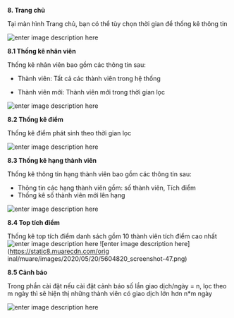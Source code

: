 **8. Trang chủ**

Tại màn hình Trang chủ, bạn có thể tùy chọn thời gian để thống kê thông tin

![enter image description here](https://static8.muarecdn.com/original/muare/images/2020/05/20/5604710_screenshot-43.png)

**8.1 Thống kê nhân viên**

Thống kê nhân viên bao gồm các thông tin sau:

 - Thành viên: Tất cả các thành viên trong hệ thống

 - Thành viên mới: Thành viên mới trong thời gian lọc
 
 ![enter image description here](https://static8.muarecdn.com/original/muare/images/2020/05/20/5604734_screenshot-44.png)
 
**8.2 Thống kê điểm**

Thống kê điểm phát sinh  theo thời gian lọc

![enter image description here](https://static8.muarecdn.com/original/muare/images/2020/05/20/5604755_screenshot-45.png)

**8.3 Thống kê hạng thành viên**

Thống kê thông tin hạng thành viên bao gồm các thông tin sau:

 - Thông tin các hạng thành viên gồm: số thành viên, Tích điểm
 - Thống kê số thành viên mới lên hạng

 
![enter image description here](https://static8.muarecdn.com/original/muare/images/2020/05/20/5604782_screenshot-46.png)

**8.4 Top tích điểm**

Thống kê top tích điểm danh sách gồm 10 thành viên tích điểm cao nhất
 ![enter image description here](https://static8.muarecdn.com/original/muare/images/2020/05/20/5604820_screenshot-47.png)
![enter image description here](https://static8.muarecdn.com/orig
inal/muare/images/2020/05/20/5604820_screenshot-47.png)

**8.5 Cảnh báo**

Trong phần cài đặt nếu cài đặt cảnh báo số lần giao dịch/ngày = n, lọc theo m ngày thì sẽ hiện thị những thành viên có giao dịch lớn hơn n*m ngày

![enter image description here](https://static8.muarecdn.com/original/muare/images/2020/05/20/5604838_screenshot-48.png)
